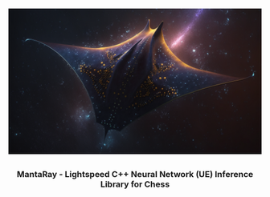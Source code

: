 <h1 align="center">
	<img
		width="550"
		alt="MantaRay Banner"
		src=".readme/main.png">
</h1>

<h3 align="center">
	MantaRay - Lightspeed C++ Neural Network (UE) Inference Library for Chess
</h3>